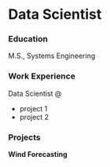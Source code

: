 # Data Scientist

### Education
M.S., Systems Engineering

### Work Experience
Data Scientist @ 
- project 1
- project 2

### Projects
**Wind Forecasting**
